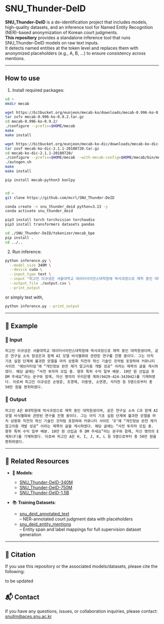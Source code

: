 # SNU_Thunder-DeID

**SNU_Thunder-DeID** is a de-identification project that includes models, high-quality datasets, and an inference tool for Named Entity Recognition (NER)-based anonymization of Korean court judgments.  
**This repository** provides a standalone inference tool that runs SNU_Thunder-DeID models on raw text inputs.  
It detects named entities at the token level and replaces them with anonymized placeholders (e.g., A, B, ...) to ensure consistency across mentions.

---

## How to use

1. Install required packages:

```bash
cd ~
mkdir mecab

wget https://bitbucket.org/eunjeon/mecab-ko/downloads/mecab-0.996-ko-0.9.2.tar.gz
tar zxfv mecab-0.996-ko-0.9.2.tar.gz
cd mecab-0.996-ko-0.9.2/
./configure --prefix=$HOME/mecab
make
make install

wget https://bitbucket.org/eunjeon/mecab-ko-dic/downloads/mecab-ko-dic-2.1.1-20180720.tar.gz
tar zxvf mecab-ko-dic-2.1.1-20180720.tar.gz
cd mecab-ko-dic-2.1.1-20180720/
./configure --prefix=$HOME/mecab --with-mecab-config=$HOME/mecab/bin/mecab-config
./autogen.sh
make
make install

pip install mecab-python3 konlpy


cd ~
git clone https://github.com/mcrl/SNU_Thunder-DeID

conda create -n snu_thunder_deid python=3.13 -y
conda activate snu_thunder_deid

pip3 install torch torchvision torchaudio
pip3 install transformers datasets pandas

cd ./SNU_Thunder-DeID/tokenizer/mecab_bpe
pip install .
cd ../..

```

2. Run inference:

```bash
python inference.py \
  --model_size 340M \
  --device cuda \
  --input_type text \
  --input "피고인 이규성은 서울대학교 데이터사이언스대학원에 박사과정으로 재학 중인 대학원생이며..." \
  --output_file ./output.csv \
  --print_output
```

or simply test with,

```bash
python inference.py --print_output
```

---

## 🧾 Example

### 🔹 Input
```text
피고인 이규성은 서울대학교 데이터사이언스대학원에 박사과정으로 재학 중인 대학원생이며, 같은 연구실 소속 함성은과 함께 AI 모델 비식별화와 관련된 연구를 진행 중이다. 그는 아직 기초 실험 단계에 불과한 모델을 마치 상용화 직전의 혁신 기술인 것처럼 포장하여 커뮤니티 사이트 ‘에브리타임’에 “개인정보 완전 제거 알고리즘 개발 성공” 이라는 제목의 글을 게시하였다. 해당 글에는 “사전 투자자 모집 중. 향후 특허 수익 일부 배분. 10만 원 선입금 후 DM 주세요”라는 문구와 함께, 자신 명의의 우리은행 계좌(9429-424-343942)를 기재하였다. 이로써 피고인 이규성은 손영준, 조경제, 이동영, 소연경, 석지헌 등 5명으로부터 총 50만 원을 편취하였다.
```

### 🔸 Output
```text
피고인 A은 B대학원에 박사과정으로 재학 중인 대학원생이며, 같은 연구실 소속 C과 함께 AI 모델 비식별화와 관련된 연구를 진행 중이다. 그는 아직 기초 실험 단계에 불과한 모델을 마치 상용화 직전의 혁신 기술인 것처럼 포장하여 커뮤니티 사이트 ‘D’에 “개인정보 완전 제거 알고리즘 개발 성공” 이라는 제목의 글을 게시하였다. 해당 글에는 “사전 투자자 모집 중. 향후 특허 수익 일부 배분. 10만 원 선입금 후 DM 주세요”라는 문구와 함께, 자신 명의의 E 계좌(F)를 기재하였다. 이로써 피고인 A은 H, I, J, K, L 등 5명으로부터 총 50만 원을 편취하였다.
```

---

## 🔗 Related Resources

- 🧠 **Models**:
  - [SNU_Thunder-DeID-340M](https://huggingface.co/thunder-research-group/SNU_Thunder-DeID-340M)
  - [SNU_Thunder-DeID-750M](https://huggingface.co/thunder-research-group/SNU_Thunder-DeID-750M)
  - [SNU_Thunder-DeID-1.5B](https://huggingface.co/thunder-research-group/SNU_Thunder-DeID-1.5B)

- 📚 **Training Datasets**:
  - [snu_deid_annotated_text](https://huggingface.co/datasets/thunder-research-group/snu_deid_annotated_text)  
    – NER-annotated court judgment data with placeholders
  - [snu_deid_entity_mentions](https://huggingface.co/datasets/thunder-research-group/snu_deid_entity_mentions)  
    – Entity span and label mappings for full supervision dataset generation

---


## 🧪 Citation

If you use this repository or the associated models/datasets, please cite the following:

to be updated


## 📬 Contact

If you have any questions, issues, or collaboration inquiries, please contact: [snullm@aces.snu.ac.kr](mailto:snullm@aces.snu.ac.kr)